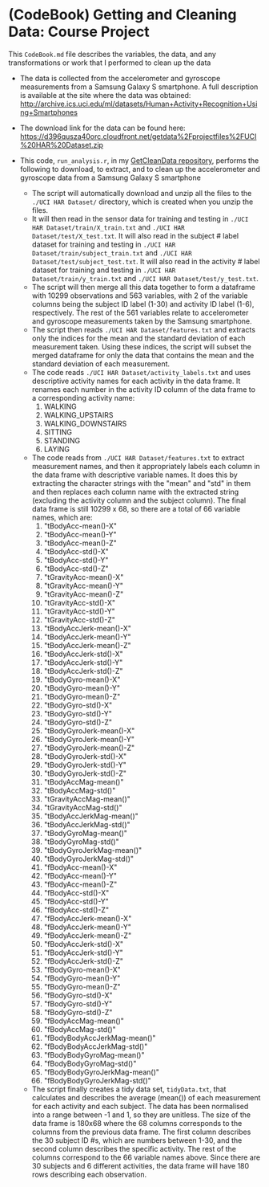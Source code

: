 # (CodeBook) Getting and Cleaning Data: Course Project

This `CodeBook.md` file describes the variables, the data, and any transformations or work that I performed to clean up the data

- The data is collected from the accelerometer and gyroscope measurements from a Samsung Galaxy S smartphone. A full description is available at the site where the data was obtained:
http://archive.ics.uci.edu/ml/datasets/Human+Activity+Recognition+Using+Smartphones

- The download link for the data can be found here:
https://d396qusza40orc.cloudfront.net/getdata%2Fprojectfiles%2FUCI%20HAR%20Dataset.zip

- This code, `run_analysis.r`, in my [GetCleanData repository](https://github.com/ayfu/GetCleanData), performs the following to download, to extract, and to clean up the accelerometer and gyroscope data from a Samsung Galaxy S smartphone
	- The script will automatically download and unzip all the files to the `./UCI HAR Dataset/` directory, which is created when you unzip the files.
	- It will then read in the sensor data for training and testing in `./UCI HAR Dataset/train/X_train.txt` and `./UCI HAR Dataset/test/X_test.txt`. It will also read in the subject # label dataset for training and testing in `./UCI HAR Dataset/train/subject_train.txt` and `./UCI HAR Dataset/test/subject_test.txt`. It will also read in the activity # label dataset for training and testing in `./UCI HAR Dataset/train/y_train.txt` and `./UCI HAR Dataset/test/y_test.txt`.
	- The script will then merge all this data together to form a dataframe with 10299 observations and 563 variables, with 2 of the variable columns being the subject ID label (1-30) and activity ID label (1-6), respectively. The rest of the 561 variables relate to accelerometer and gyroscope measurements taken by the Samsung smartphone.
	- The script then reads `./UCI HAR Dataset/features.txt` and extracts only the indices for the mean and the standard deviation of each measurement taken. Using these indices, the script will subset the merged dataframe for only the data that contains the mean and the standard deviation of each measurement.
	- The code reads `./UCI HAR Dataset/activity_labels.txt` and uses descriptive activity names for each activity in the data frame. It renames each number in the activity ID column of the data frame to a corresponding activity name:
		1. WALKING
		2. WALKING_UPSTAIRS
		3. WALKING_DOWNSTAIRS
		4. SITTING
		5. STANDING
		6. LAYING
	- The code reads from `./UCI HAR Dataset/features.txt` to extract measurement names, and then it appropriately labels each column in the data frame with descriptive variable names. It does this by extracting the character strings with the "mean" and "std" in them and then replaces each column name with the extracted string (excluding the activity column and the subject column). The final data frame is still 10299 x 68, so there are a total of 66 variable names, which are:
		1. "tBodyAcc-mean()-X" 
		2. "tBodyAcc-mean()-Y"
		3. "tBodyAcc-mean()-Z"
		4. "tBodyAcc-std()-X"
		5. "tBodyAcc-std()-Y" 
		6. "tBodyAcc-std()-Z" 
		7. "tGravityAcc-mean()-X" 
		8. "tGravityAcc-mean()-Y" 
		9. "tGravityAcc-mean()-Z" 
		10. "tGravityAcc-std()-X" 
		11. "tGravityAcc-std()-Y" 
		12. "tGravityAcc-std()-Z" 
		13. "tBodyAccJerk-mean()-X" 
		14. "tBodyAccJerk-mean()-Y" 
		15. "tBodyAccJerk-mean()-Z" 
		16. "tBodyAccJerk-std()-X" 
		17. "tBodyAccJerk-std()-Y" 
		18. "tBodyAccJerk-std()-Z" 
		19. "tBodyGyro-mean()-X" 
		20. "tBodyGyro-mean()-Y" 
		21. "tBodyGyro-mean()-Z" 
		22. "tBodyGyro-std()-X" 
		23. "tBodyGyro-std()-Y" 
		24. "tBodyGyro-std()-Z" 
		25. "tBodyGyroJerk-mean()-X" 
		26. "tBodyGyroJerk-mean()-Y" 
		27. "tBodyGyroJerk-mean()-Z" 
		28. "tBodyGyroJerk-std()-X" 
		29. "tBodyGyroJerk-std()-Y" 
		30. "tBodyGyroJerk-std()-Z" 
		31. "tBodyAccMag-mean()" 
		32. "tBodyAccMag-std()" 
		33. "tGravityAccMag-mean()" 
		34. "tGravityAccMag-std()" 
		35. "tBodyAccJerkMag-mean()" 
		36. "tBodyAccJerkMag-std()" 
		37. "tBodyGyroMag-mean()" 
		38. "tBodyGyroMag-std()" 
		39. "tBodyGyroJerkMag-mean()" 
		40. "tBodyGyroJerkMag-std()" 
		41. "fBodyAcc-mean()-X" 
		42. "fBodyAcc-mean()-Y" 
		43. "fBodyAcc-mean()-Z" 
		44. "fBodyAcc-std()-X" 
		45. "fBodyAcc-std()-Y" 
		46. "fBodyAcc-std()-Z" 
		47. "fBodyAccJerk-mean()-X" 
		48. "fBodyAccJerk-mean()-Y" 
		49. "fBodyAccJerk-mean()-Z" 
		50. "fBodyAccJerk-std()-X" 
		51. "fBodyAccJerk-std()-Y" 
		52. "fBodyAccJerk-std()-Z" 
		53. "fBodyGyro-mean()-X" 
		54. "fBodyGyro-mean()-Y" 
		55. "fBodyGyro-mean()-Z" 
		56. "fBodyGyro-std()-X" 
		57. "fBodyGyro-std()-Y" 
		58. "fBodyGyro-std()-Z" 
		59. "fBodyAccMag-mean()" 
		60. "fBodyAccMag-std()" 
		61. "fBodyBodyAccJerkMag-mean()" 
		62. "fBodyBodyAccJerkMag-std()" 
		63. "fBodyBodyGyroMag-mean()" 
		64. "fBodyBodyGyroMag-std()" 
		65. "fBodyBodyGyroJerkMag-mean()" 
		66. "fBodyBodyGyroJerkMag-std()"
	- The script finally creates a tidy data set, `tidyData.txt`, that calculates and describes the average (mean()) of each measurement for each activity and each subject. The data has been normalised into a range between -1 and 1, so they are unitless. The size of the data frame is 180x68 where the 68 columns corresponds to the columns from the previous data frame. The first column describes the 30 subject ID #s, which are numbers between 1-30, and the second column describes the specific activity. The rest of the columns correspond to the 66 variable names above. Since there are 30 subjects and 6 different activities, the data frame will have 180 rows describing each observation.